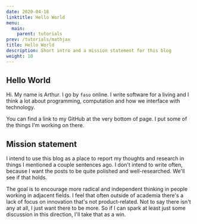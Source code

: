 ```yaml
---
date: 2020-04-18
linktitle: Hello World
menu:
  main:
    parent: tutorials
prev: /tutorials/mathjax
title: Hello World
description: Short intro and a mission statement for this blog
weight: 10
---
```


## Hello World
Hi. My name is Arthur. I go by `faso` online. I write software for a living and I think a lot about programming, computation and how we interface with technology.

You can find a link to my GitHub at the very bottom of page. I put some of the things I'm working on there.

## Mission statement
I intend to use this blog as a place to report my thoughts and research in things I mentioned a couple sentences ago. I don't intend to write often,
because I want the posts to be quite polished and well-researched. We'll see if that holds.

The goal is to encourage more radical and independent thinking in people working in adjacent fields. I feel that often outside of academia there's a lack of focus on innovation that's not product-related. Not to say there isn't any at all, I just want there to be more. So if I can spark at least just some discussion in this direction, I'll take that as a win.
